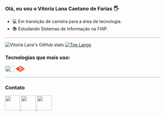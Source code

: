 ### Olá, eu sou o Vitoria Lana Caetano de Farias 🖐️
- 💻 Em transição de carreira para a área de tecnologia.
- 📚 Estudando Sistemas de Informação na FIAP.

<hr style="background-color: darkgray; border-radius: 3px; ">

 <img alt="Vitoria Lana's GitHub stats" src="https://github-readme-stats.vercel.app/api?username=vickyeqq&show_icons=true&theme=dracula">
 <a href="https://github.com/vickyeqq/github-readme-stats">
  <img alt="Top Langs" src="https://github-readme-stats.vercel.app/api/top-langs/?username=vickyeqq&layout=donut&theme=dracula">
 </a>

### Tecnologias que mais uso:
<div style="display: inline-block;">
  <img height="20" width="30" src="https://user-images.githubusercontent.com/74669052/211087011-aeaceb87-67f7-4978-a428-769ed7af68c5.svg" />
  <img height="20" width="30" src="https://github.com/devicons/devicon/blob/v2.15.1/icons/git/git-original.svg" />
</div>

<hr style="background-color: darkgray; border-radius: 3px; ">

### Contato
<div style="display: inline_block" >
  <a href="https://www.linkedin.com/in/vitorialana/">
    <img src="https://i.ibb.co/Kx2GSrT/linkedin.png" width="48px" height="48px">
  </a>
  <a href="mailto:vit_lana@hotmail.com">
    <img src="https://cdn.icon-icons.com/icons2/2642/PNG/512/google_mail_gmail_logo_icon_159346.png" width="48px" height="48px"/>
  </a>
  <a href="https://wa.me/5511968702939">
   <img src="https://cdn.icon-icons.com/icons2/2429/PNG/512/whatsapp_logo_icon_147205.png" width="48px" height="48px"/>
  </a>  
</div>

